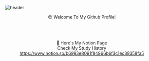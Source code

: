 ![header](https://capsule-render.vercel.app/api?type=cylinder&color=065535&height=150&section=header&text=KIMDAEUN&fontColor=ffffff&fontSize=70&animation=fadeIn&fontAlignY=55)


<div align="center">

:blush: Welcome To My Github Profile!
<br/>
<br/>
<br/>
<br/>
<br/>
:love_letter: Here's My Notion Page
<br/>
Check My Study History
https://www.notion.so/b6983e8091f84966b6f3c1ec38358fa5
<br/>
<br/>
<br/>
<br/>


</div>
